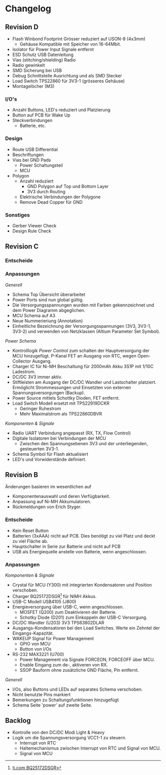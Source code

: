# Changelog

## Revision D
- Flash Winbond Footprint Grösser reduziert auf USON-8 (4x3mm)
  - Gehäuse Kompatible mit Speicher von 16-64Mbit.
- Isolator für Power Input Signale entfernt
- ESD Schutz USB Datenleitung
- Vias (stitching/shielding) Radio
- Radio gewinkelt
- SMD Sicherung bei USB
- Debug Schnittstelle Ausrichtung und als SMD Stecker
- Load Switch TPS22860 für 3V3-1 (grösseres Gehäuse)
- Montagelöcher (M3)

### I/O's
- Anzahl Buttons, LED's reduziert und Platzierung
- Button auf PCB für Wake Up
- Steckverbindungen
  - Batterie, etc.

### Design
- Route USB Differential
- Beschriftungen
- Vias bei GND Pads
  - Power Schaltungsteil
  - MCU
- Polygon
  - Anzahl reduziert
    - GND Polygon auf Top und Bottom Layer
    - 3V3 durch Routing
  - Elektrische Verbindungen der Polygone
  - Remove Dead Copper für GND

### Sonstiges
- Gerber Viewer Check
- Design Rule Check

## Revision C
### Entscheide

### Anpassungen
*Generell*
- Schema Top Übersicht überarbeitet
- Power Ports sind nun global gültig.
- Die Versorgungsspannungen wurden mit Farben gekennzeichnet und dem Power Diagramm abgeglichen.
- MCU Schema auf A3
- Neue Nummerieriung (Annotation)
- Einheitliche Bezeichnung der Versorgungsspannungen (3V3, 3V3-1, 3V3-2) und verwenden von Netzklassen (Altium Parameter Set Symbol).

*Power Schema*

- Kontrolllogik *Power Control* zum schalten der Hauptversorgung der MCU hinzugefügt. P-Kanal FET an Ausgang von RTC, wegen Open-Collector Ausgang.
- Charger IC für Ni-MH Beschaltung für 2000mAh Akku 3S1P mit 1/10C Ladestrom.
- DC/DC 3V3 immer aktiv.
- Stiftleisten am Ausgang der DC/DC Wandler und Lastschalter platziert. Ermöglicht Strommessungen und Einsetzten von externen Spannungsversorgungen (Backup).
- Power Source mittels Schottky Dioden, FET entfernt.
- Load Switch Modell ersetzt mit TPS22919DCKR
  - Geringer Ruhestrom
  - Mehr Maximalstrom als TPS22860DBVR

*Komponenten & Signale*

- Radio UART Verbindung angepasst (RX, TX, Flow Control)
- Digitale Isolatoren bei Verbindungen der MCU
  - Zwischen den Spannungsebenen 3V3 und der unterliegenden, gesteuerten 3V3-1.
- Schema Symbol für Flash aktualisiert
- LED's und Vorwiderstände definiert.

## Revision B
Änderungen basieren im wesentlichen auf
- Komponentenauswahl und deren Verfügbarkeit.
- Anpassung auf Ni-MH Akkumulatoren.
- Rückmeldungen von Erich Styger.

### Entscheide
- Kein Reset Button
- Batterien (3xAAA) nicht auf PCB. Dies benötigt zu viel Platz und deckt zu viel Fläche ab.
- Hauptschalter in Serie zur Batterie und nicht auf PCB
- USB als Energiequelle anstelle von Batterie, wenn angeschlossen.

### Anpassungen
*Komponenten & Signale*

- Crystal für MCU (Y300) mit integrierten Kondensatoren und Position verschoben.
- Charger BQ25172DSGR[^1] für NiMH Akkus.
- USB-C Modell USB4105 (J800)
- Energieversorgung über USB-C, wenn angeschlossen.
  - MOSFET (Q200) zum Deaktivieren der Batterie.
  - Schotky Diode (D201) zum Einkoppeln der USB-C Versorgung.
- DC/DC Wandler (U203) 3V3 TPS63802DLAR
- Ausgangs-Kondensatoren bei den Load Switches. Werte ein Zehntel der Eingangs-Kapazität.
- WAKEUP Signal für Power Management
  - GPIO von MCU
  - Button von I/Os
- RS-232 MAX3221 (U700)
    - Power Management via Signale FORCEON, FORCEOFF über MCU.
    - Enable Eingang zum de-, aktiveren von RX.
    - SSOP Bauform ohne zusätzliche GND Fläche, Pin entfernt.
    
*Generell*

- I/Os, also Buttons und LEDs auf separates Schema verschoben.
- Nicht benutzte Pins markiert
- Bemerkungen zu Schaltungsfunktionen hinzugefügt
- Schema Seite 'power' auf zweite Seite.

[^1]: [ti.com BQ25172DSGR](https://www.ti.com/lit/ds/symlink/bq25172.pdf?ts=1713164591620&ref_url=https%253A%252F%252Fwww.ti.com%252Fproduct%252FBQ25172)


## Backlog
- Kontrolle von den DC/DC Modi Light & Heavy
- Logik um die Spannungsversorgung VCC1-1 zu steuern.
  - Interrupt von RTC
  - Haltemechanismus zwischen Interrupt von RTC und Signal von MCU.
  - Signal von MCU
